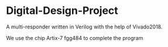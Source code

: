# Digital-Design-Project
A multi-responder written in Verilog with the help of Vivado2018.

We use the chip Artix-7 fgg484 to complete the program

